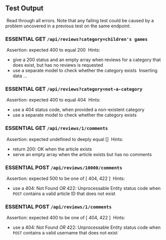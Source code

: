 ## Test Output
​
Read through all errors. Note that any failing test could be caused by a problem uncovered in a previous test on the same endpoint.
​
### ESSENTIAL GET `/api/reviews?category=children's games`
​
Assertion: expected 400 to equal 200
​
Hints:
​
- give a 200 status and an empty array when reviews for a category that does exist, but has no reviews is requested
- use a separate model to check whether the category exists
​
Inserting data ...
​
### ESSENTIAL GET `/api/reviews?category=not-a-category`
​
Assertion: expected 400 to equal 404
​
Hints:
​
- use a 404 status code, when provided a non-existent category
- use a separate model to check whether the category exists
​
​
### ESSENTIAL GET `/api/reviews/1/comments`
​
Assertion: expected undefined to deeply equal []
​
Hints:
​
- return 200: OK when the article exists
- serve an empty array when the article exists but has no comments
​
### ESSENTIAL POST `/api/reviews/10000/comments`
​
Assertion: expected 500 to be one of [ 404, 422 ]
​
Hints:
​
- use a 404: Not Found _OR_ 422: Unprocessable Entity status code when `POST` contains a valid article ID that does not exist
​
### ESSENTIAL POST `/api/reviews/1/comments`
​
Assertion: expected 400 to be one of [ 404, 422 ]
​
Hints:
​
- use a 404: Not Found _OR_ 422: Unprocessable Entity status code when `POST` contains a valid username that does not exist